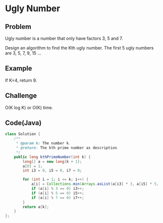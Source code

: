 # Ugly Number

## Problem

Ugly number is a number that only have factors 3, 5 and 7.

Design an algorithm to find the Kth ugly number. The first 5 ugly numbers are 3, 5, 7, 9, 15 ...

## Example

If K=4, return 9.

## Challenge

O(K log K) or O(K) time.

## Code(Java)

```java
class Solution {
    /**
     * @param k: The number k.
     * @return: The kth prime number as description.
     */
    public long kthPrimeNumber(int k) {
        long[] a = new long[k + 1];
        a[0] = 1;
        int i3 = 0, i5 = 0, i7 = 0;

        for (int i = 1; i <= k; i++) {
            a[i] = Collections.min(Arrays.asList(a[i3] * 3, a[i5] * 5, a[i7] * 7));
            if (a[i] % 3 == 0) i3++;
            if (a[i] % 5 == 0) i5++;
            if (a[i] % 7 == 0) i7++;
        }
        return a[k];
    }
};
```
